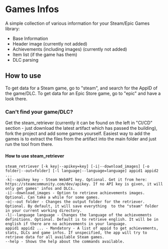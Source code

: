 # Games Infos

A simple collection of various information for your Steam/Epic Games library:

- Base Information
- Header image (currently not added)
- Achievements (including images) (currently not added)
- Item list (if the game has them)
- DLC parsing

## How to use

To get data for a Steam game, go to "steam", and search for the AppID of the game/DLC.
To get data for an Epic Store game, go to "epic" and have a look there.

### Can't find your game/DLC?

Get the steam_retriever (currently it can be found on the left in "CI/CD" section - just download the latest artifact which has passed the building), fork the project and add some games yourself.
Easiest way to add the games is to extract the files from the artifact into the main folder and just run the tool from there.

#### How to use steam_retriever

```
steam_retriever [-k key|--apikey=key] [-i|--download_images] [-o folder|--out=folder] [-l language|--language=language] appid1 appid2 ...
-k|--apikey key - Steam WebAPI key. Optional. Get it from here: https://steamcommunity.com/dev/apikey. If no API key is given, it will only get games' infos and DLCs.
-i|--download_images - Option to retrieve achievements images. Optional. Can take a while for some games.
-o|--out folder - Changes the output folder for the retriever. Optional. By default, it will save everything  to the "steam" folder in your current working directory.
-l|--language language - Changes the language of the achievements definitions. Optional. Default is to retrieve english. It will be in english if there are no achievements in your language.
appid1 appid2 ... - Mandatory - A list of appid to get achievements, stats, DLCs and game infos. If unspecified, the app will try to retrieve data for all available Steam games.
--help - Shows the help about the commands available.
```

